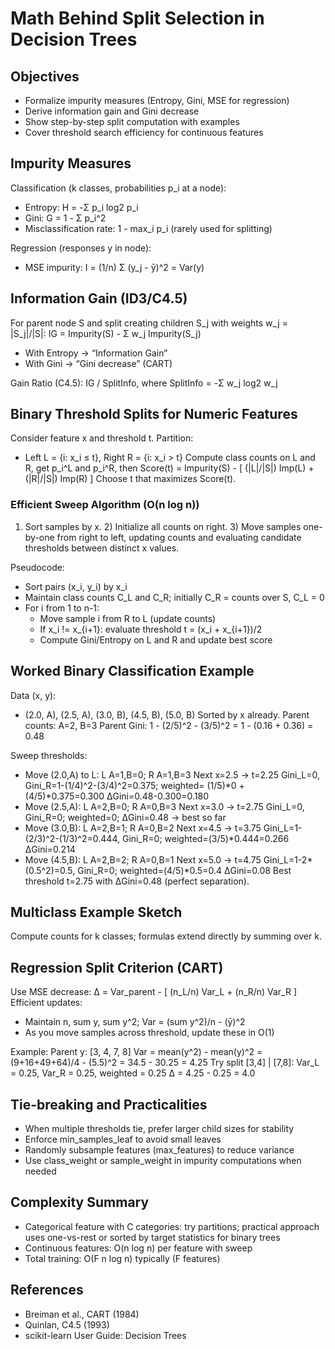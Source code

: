 # Math Behind Split Selection in Decision Trees

## Objectives
- Formalize impurity measures (Entropy, Gini, MSE for regression)
- Derive information gain and Gini decrease
- Show step-by-step split computation with examples
- Cover threshold search efficiency for continuous features

## Impurity Measures
Classification (k classes, probabilities p_i at a node):
- Entropy: H = -Σ p_i log2 p_i
- Gini: G = 1 - Σ p_i^2
- Misclassification rate: 1 - max_i p_i (rarely used for splitting)

Regression (responses y in node):
- MSE impurity: I = (1/n) Σ (y_j - ȳ)^2 = Var(y)

## Information Gain (ID3/C4.5)
For parent node S and split creating children S_j with weights w_j = |S_j|/|S|:
IG = Impurity(S) - Σ w_j Impurity(S_j)
- With Entropy → “Information Gain”
- With Gini → “Gini decrease” (CART)

Gain Ratio (C4.5): IG / SplitInfo, where SplitInfo = -Σ w_j log2 w_j

## Binary Threshold Splits for Numeric Features
Consider feature x and threshold t. Partition:
- Left L = {i: x_i ≤ t}, Right R = {i: x_i > t}
Compute class counts on L and R, get p_i^L and p_i^R, then
Score(t) = Impurity(S) - [ (|L|/|S|) Imp(L) + (|R|/|S|) Imp(R) ]
Choose t that maximizes Score(t).

### Efficient Sweep Algorithm (O(n log n))
1) Sort samples by x. 2) Initialize all counts on right. 3) Move samples one-by-one from right to left, updating counts and evaluating candidate thresholds between distinct x values.

Pseudocode:
- Sort pairs (x_i, y_i) by x_i
- Maintain class counts C_L and C_R; initially C_R = counts over S, C_L = 0
- For i from 1 to n-1:
  - Move sample i from R to L (update counts)
  - If x_i != x_{i+1}: evaluate threshold t = (x_i + x_{i+1})/2
  - Compute Gini/Entropy on L and R and update best score

## Worked Binary Classification Example
Data (x, y):
- (2.0, A), (2.5, A), (3.0, B), (4.5, B), (5.0, B)
Sorted by x already. Parent counts: A=2, B=3
Parent Gini: 1 - (2/5)^2 - (3/5)^2 = 1 - (0.16 + 0.36) = 0.48

Sweep thresholds:
- Move (2.0,A) to L: L A=1,B=0; R A=1,B=3
  Next x=2.5 → t=2.25
  Gini_L=0, Gini_R=1-(1/4)^2-(3/4)^2=0.375; weighted= (1/5)*0 + (4/5)*0.375=0.300
  ΔGini=0.48-0.300=0.180
- Move (2.5,A): L A=2,B=0; R A=0,B=3
  Next x=3.0 → t=2.75
  Gini_L=0, Gini_R=0; weighted=0; ΔGini=0.48 → best so far
- Move (3.0,B): L A=2,B=1; R A=0,B=2
  Next x=4.5 → t=3.75
  Gini_L=1-(2/3)^2-(1/3)^2=0.444, Gini_R=0; weighted=(3/5)*0.444=0.266
  ΔGini=0.214
- Move (4.5,B): L A=2,B=2; R A=0,B=1
  Next x=5.0 → t=4.75
  Gini_L=1-2*(0.5^2)=0.5, Gini_R=0; weighted=(4/5)*0.5=0.4
  ΔGini=0.08
Best threshold t=2.75 with ΔGini=0.48 (perfect separation).

## Multiclass Example Sketch
Compute counts for k classes; formulas extend directly by summing over k.

## Regression Split Criterion (CART)
Use MSE decrease:
Δ = Var_parent - [ (n_L/n) Var_L + (n_R/n) Var_R ]
Efficient updates:
- Maintain n, sum y, sum y^2; Var = (sum y^2)/n - (ȳ)^2
- As you move samples across threshold, update these in O(1)

Example:
Parent y: [3, 4, 7, 8]
Var = mean(y^2) - mean(y)^2 = (9+16+49+64)/4 - (5.5)^2 = 34.5 - 30.25 = 4.25
Try split [3,4] | [7,8]: Var_L = 0.25, Var_R = 0.25, weighted = 0.25
Δ = 4.25 - 0.25 = 4.0

## Tie-breaking and Practicalities
- When multiple thresholds tie, prefer larger child sizes for stability
- Enforce min_samples_leaf to avoid small leaves
- Randomly subsample features (max_features) to reduce variance
- Use class_weight or sample_weight in impurity computations when needed

## Complexity Summary
- Categorical feature with C categories: try partitions; practical approach uses one-vs-rest or sorted by target statistics for binary trees
- Continuous features: O(n log n) per feature with sweep
- Total training: O(F n log n) typically (F features)

## References
- Breiman et al., CART (1984)
- Quinlan, C4.5 (1993)
- scikit-learn User Guide: Decision Trees

